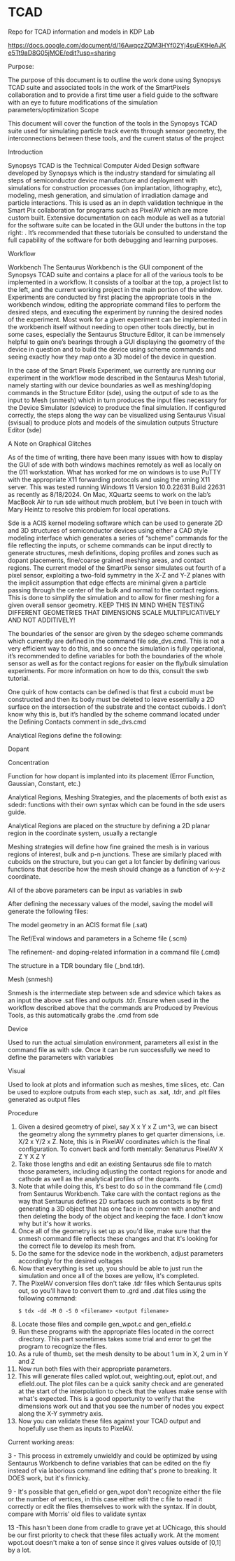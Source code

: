 # TCAD
Repo for TCAD information and models in KDP Lab

https://docs.google.com/document/d/16AwqczZQM3HYf02Yj4suEKtHeAJKe5Tt9aD8G05jMOE/edit?usp=sharing

Purpose:

The purpose of this document is to outline the work done using Synopsys TCAD suite and associated tools in the work of the SmartPixels collaboration and to provide a first time user a field guide to the software with an eye to future modifications of the simulation parameters/optimization
Scope

This document will cover the function of the tools in the Synopsys TCAD suite used for simulating particle track events through sensor geometry, the interconnections between these tools, and the current status of the project

Introduction

Synopsys TCAD is the Technical Computer Aided Design software developed by Synopsys which is the industry standard for simulating all steps of semiconductor device manufacture and deployment with simulations for construction processes (ion implantation, lithography, etc), modeling, mesh generation, and simulation of irradiation damage and particle interactions. This is used as an in depth validation technique in the Smart Pix collaboration for programs such as PixelAV which are more custom built. Extensive documentation on each module as well as a tutorial for the software suite can be located in the GUI under the buttons in the top right: . It’s recommended that these tutorials be consulted to understand the full capability of the software for both debugging and learning purposes.

Workflow

Workbench
The Sentaurus Workbench is the GUI component of the Synopsys TCAD suite and contains a place for all of the various tools to be implemented in a workflow. It consists of a toolbar at the top, a project list to the left, and the current working project in the main portion of the window. Experiments are conducted by first placing the appropriate tools in the workbench window, editing the appropriate command files to perform the desired steps, and executing the experiment by running the desired nodes of the experiment. Most work for a given experiment can be implemented in the workbench itself without needing to open other tools directly, but in some cases, especially the Sentaurus Structure Editor, it can be immensely helpful to gain one’s bearings through a GUI displaying the geometry of the device in question and to build the device using scheme commands and seeing exactly how they map onto a 3D model of the device in question.

In the case of the Smart Pixels Experiment, we currently are running our experiment in the workflow mode described in the Sentaurus Mesh tutorial, namely starting with our device boundaries as well as meshing/doping commands in the Structure Editor (sde), using the output of sde to as the input to Mesh (snmesh) which in turn produces the input files necessary for the Device Simulator (sdevice) to produce the final simulation. If configured correctly, the steps along the way can be visualized using Sentaurus Visual (svisual) to produce plots and models of the simulation outputs
Structure Editor (sde)

A Note on Graphical Glitches

As of the time of writing, there have been many issues with how to display the GUI of sde with both windows machines remotely as well as locally on the 011 workstation. What has worked for me on windows is to use PuTTY with the appropriate X11 forwarding protocols and using the xming X11 server. This was tested running Windows 11 Version 10.0.22631 Build 22631 as recently as 8/18/2024. On Mac, XQuartz seems to work on the lab’s MacBook Air to run sde without much problem, but I’ve been in touch with Mary Heintz to resolve this problem for local operations.

Sde is a ACIS kernel modeling software which can be used to generate 2D and 3D structures of semiconductor devices using either a CAD style modeling interface which generates a series of “scheme” commands for the file reflecting the inputs, or scheme commands can be input directly to generate structures, mesh definitions, doping profiles and zones such as dopant placements, fine/coarse grained meshing areas, and contact regions.
The current model of the SmartPix sensor simulates out fourth of a pixel sensor, exploiting a two-fold symmetry in the X-Z and Y-Z planes with the implicit assumption that edge effects are minimal given a particle passing through the center of the bulk and normal to the contact regions. This is done to simplify the simulation and to allow for finer meshing for a given overall sensor geometry. KEEP THIS IN MIND WHEN TESTING DIFFERENT GEOMETRIES THAT DIMENSIONS SCALE MULTIPLICATIVELY AND NOT ADDITIVELY!

The boundaries of the sensor are given by the sdegeo scheme commands which currently are defined in the command file sde_dvs.cmd. This is not a very efficient way to do this, and so once the simulation is fully operational, it’s recommended to define variables for both the boundaries of the whole sensor as well as for the contact regions for easier on the fly/bulk simulation experiments. For more information on how to do this, consult the swb tutorial. 

One quirk of how contacts can be defined is that first a cuboid must be constructed and then its body must be deleted to leave essentially a 2D surface on the intersection of the substrate and the contact cuboids. I don’t know why this is, but it’s handled by the scheme command located under the Defining Contacts comment in sde_dvs.cmd

Analytical Regions define the following:

Dopant

Concentration

Function for how dopant is implanted into its placement (Error Function, Gaussian, Constant, etc.)

Analytical Regions, Meshing Strategies, and the placements of both exist as sdedr: functions with their own syntax which can be found in the sde users guide.

Analytical Regions are placed on the structure by defining a 2D planar region in the coordinate system, usually a rectangle

Meshing strategies will define how fine grained the mesh is in various regions of interest, bulk and p-n junctions. These are similarly placed with cuboids on the structure, but you can get a lot fancier by defining various functions that describe how the mesh should change as a function of x-y-z coordinate.

All of the above parameters can be input as variables in swb

After defining the necessary values of the model, saving the model will generate the following files:

The model geometry in an ACIS format file (.sat) 

The Ref/Eval windows and parameters in a Scheme file (.scm)

The refinement- and doping-related information in a command file (.cmd)

The structure in a TDR boundary file (_bnd.tdr).

Mesh (snmesh)

Snmesh is the intermediate step between sde and sdevice which takes as an input the above .sat files and outputs .tdr. Ensure when used in the workflow described above that the commands are Produced by Previous Tools, as this automatically grabs the .cmd from sde

Device

Used to run the actual simulation environment, parameters all exist in the command file as with sde. Once it can be run successfully we need to define the parameters with variables

Visual

Used to look at plots and information such as meshes, time slices, etc. Can be used to explore outputs from each step, such as .sat, .tdr, and .plt files generated as output files

Procedure
1. Given a desired geometry of pixel, say X x Y x Z um^3, we can bisect the geometry along the symmetry planes to get quarter dimensions, i.e. X/2 x Y/2 x Z. Note, this is in PixelAV coordinates which is the final configuration. To convert back and forth mentally:
Senaturus  PixelAV
X          Z
Y          X
Z          Y
2. Take those lengths and edit an existing Sentaurus sde file to match those parameters, including adjusting the contact regions for anode and cathode as well as the analytical profiles of the dopants.
3. Note that while doing this, it's best to do so in the command file (.cmd) from Sentaurus Workbench. Take care with the contact regions as the way that Sentaurus defines 2D surfaces such as contacts is by first generating a 3D object that has one face in common with another and then deleting the body of the object and keeping the face. I don't know why but it's how it works.
4. Once all of the geometry is set up as you'd like, make sure that the snmesh command file reflects these changes and that it's looking for the correct file to develop its mesh from.
5. Do the same for the sdevice node in the workbench, adjust parameters accordingly for the desired voltages
6. Now that everything is set up, you should be able to just run the simulation and once all of the boxes are yellow, it's completed.
7. The PixelAV conversion files don't take .tdr files which Sentaurus spits out, so you'll have to convert them to .grd and .dat files using the following command:
   ```
   $ tdx -dd -M 0 -S 0 <filename> <output filename>
   ```
8. Locate those files and compile gen_wpot.c and gen_efield.c
9. Run these programs with the appropriate files located in the correct directory. This part sometimes takes some trial and error to get the program to recognize the files.
10. As a rule of thumb, set the mesh density to be about 1 um in X, 2 um in Y and Z
11. Now run both files with their appropriate parameters.
12. This will generate files called wplot.out, weighting.out, eplot.out, and efield.out. The plot files can be a quick sanity check and are generated at the start of the interpolation to check that the values make sense with what's expected. This is a good opportunity to verify that the dimensions work out and that you see the number of nodes you expect along the X-Y symmetry axis.
13. Now you can validate these files against your TCAD output and hopefully use them as inputs to PixelAV.

Current working areas:

3 - This process in extremely unwieldly and could be optimized by using Sentaurus Workbench to define variables that can be edited on the fly instead of via laborious command line editing that's prone to breaking. It DOES work, but it's finnicky.

9 - It's possible that gen_efield or gen_wpot don't recognize either the file or the number of vertices, in this case either edit the c file to read it correctly or edit the files themselves to work with the syntax. If in doubt, compare with Morris' old files to validate syntax

13 -This hasn't been done from cradle to grave yet at UChicago, this should be our first priority to check that these files actually work. At the moment wpot.out doesn't make a ton of sense since it gives values outside of [0,1] by a lot.
